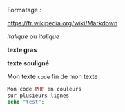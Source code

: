 Formatage : 

https://fr.wikipedia.org/wiki/Markdown

*italique* ou  _italique_

**texte gras**

__texte souligné__



Mon texte `code` fin de mon texte

```php
Mon code PHP en couleurs
sur plusieurs lignes
echo "test";
```